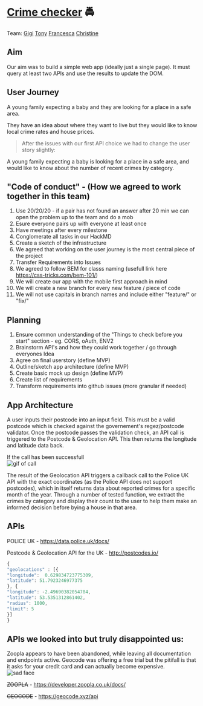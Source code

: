 # [Crime checker](https://fac-17.github.io/CGKO-Week3/) :oncoming_police_car:

Team: 
[Gigi](github.com/gminova)
[Tony](github.com/tonylomax)
[Francesca](github.com/frannyfra)
[Christine](github.com/xIrusux)

## Aim 

Our aim was to build a simple web app (ideally just a single page). It must query at least two APIs and use the results to update the DOM.

## User Journey

A young family expecting a baby and they are looking for a place in a safe area. 

They have an idea about where they want to live but they would like to know local crime rates and house prices.

> After the issues with our first API choice we had to change the user story slightly:

A young family expecting a baby is looking for a place in a safe area, and would like to know about the number of recent crimes by category.

## "Code of conduct" - (How we agreed to work together in this team)

1. Use 20/20/20 - if a pair has not found an answer after 20 min we can open the problem up to the team and do a mob
2. Esure everyone pairs up with everyone at least once
3. Have meetings after every milestone
4. Conglomerate all tasks in our HackMD
5. Create a sketch of the infrastructure 
6. We agreed that working on the user journey is the most central piece of the project
7. Transfer Requirements into Issues
8. We agreed to follow BEM for classs naming (usefull link here https://css-tricks.com/bem-101/)
9. We will create our app with the mobile first approach in mind
10. We will create a new branch for every new feature / piece of code
11. We will not use capitals in branch names and include either "feature/" or "fix/"

## Planning
1. Ensure common understanding of the "Things to check before you start" section - eg. CORS, oAuth, ENV2
2. Brainstorm API's and how they could work together / go through everyones Idea
3. Agree on final userstory (define MVP)
4. Outline/sketch app architecture (define MVP)
5. Create basic mock up design (define MVP)
6. Create list of requirements
7. Transform requirements into github issues (more granular if needed)

## App Architecture
 A user inputs their postcode into an input field. This must be a valid postcode which is checked against the governement's regez/postcode validator. Once the postcode passes the validation check, an API call is triggered to the Postcode & Geolocation API. This then returns the longitude and latitude data back. 

If the call has been successfull  
![gif of call](https://media.giphy.com/media/qivpB3X5IU5yg/giphy.gif)

The result of the Geolocation API triggers a callback call to the Police UK API with the exact coordinates (as the Police API does not support postcodes), which in itself returns data about reported crimes for a specific month of the year. Through a number of tested function, we extract the crimes by category and display their count to the user to help them make an informed decision before bying a house in that area.

## APIs 
POLICE UK - https://data.police.uk/docs/

Postcode & Geolocation API for the UK - http://postcodes.io/

```javascript
{
"geolocations" : [{
"longitude":  0.629834723775309,
"latitude": 51.7923246977375
}, {
"longitude": -2.49690382054704,
"latitude": 53.5351312861402,
"radius": 1000,
"limit": 5
}]
}
```

## APIs we looked into but truly disappointed us:
Zoopla appears to have been abandoned, while leaving all documentation and endpoints active.
Geocode was offering a free trial but the pitifall is that it asks for your credit card and can actually become expensive.  
![sad face](https://media.giphy.com/media/J9h3vpYVuUi52/giphy.gif)


~~ZOOPLA~~ - https://developer.zoopla.co.uk/docs/

~~GEOCODE~~ - https://geocode.xyz/api

